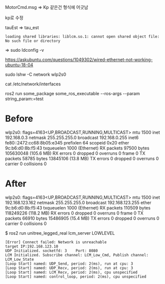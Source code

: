 MotorCmd.msg => Kp 같은건 형식에 어긋남

kp로 수정

tauEst => tau_est

```
loading shared libraries: liblcm.so.1: cannot open shared object file: No such file or directory
```

=> sudo ldconfig -v

https://askubuntu.com/questions/1049302/wired-ethernet-not-working-ubuntu-18-04

sudo lshw -C network
wlp2s0

cat /etc/network/interfaces

ros2 run some_package some_ros_executable --ros-args --param string_param:=test

# Before
wlp2s0: flags=4163<UP,BROADCAST,RUNNING,MULTICAST>  mtu 1500
        inet 192.168.0.3  netmask 255.255.255.0  broadcast 192.168.0.255
        inet6 fe80::2472:cc68:8b05:e345  prefixlen 64  scopeid 0x20<link>
        ether 9c:b6:d0:8b:f5:43  txqueuelen 1000  (Ethernet)
        RX packets 97500  bytes 105630048 (105.6 MB)
        RX errors 0  dropped 0  overruns 0  frame 0
        TX packets 58785  bytes 13845106 (13.8 MB)
        TX errors 0  dropped 0 overruns 0  carrier 0  collisions 0


# After
wlp2s0: flags=4163<UP,BROADCAST,RUNNING,MULTICAST>  mtu 1500
        inet 192.168.123.162  netmask 255.255.255.0  broadcast 192.168.123.255
        ether 9c:b6:d0:8b:f5:43  txqueuelen 1000  (Ethernet)
        RX packets 110509  bytes 118249226 (118.2 MB)
        RX errors 0  dropped 0  overruns 0  frame 0
        TX packets 66910  bytes 15486905 (15.4 MB)
        TX errors 0  dropped 0 overruns 0  carrier 0  collisions 0


$ ros2 run unitree_legged_real lcm_server LOWLEVEL
```
[Error] Connect failed: Network is unreachable
target IP:192.168.123.10
UDP Initialized. socketfd: 3    Port: 8080 
LCM Initialized. Subscribe channel: LCM_Low_Cmd, Publish channel: LCM_Low_State
[Loop Start] named: UDP_Send, period: 2(ms), run at cpu: 3 
[Loop Start] named: UDP_Recv, period: 2(ms), run at cpu: 3 
[Loop Start] named: LCM_Recv, period: 2(ms), cpu unspecified
[Loop Start] named: control_loop, period: 2(ms), cpu unspecified
```